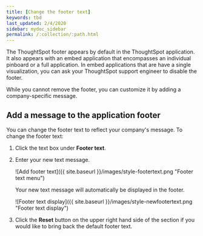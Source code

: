 ```yaml
---
title: [Change the footer text]
keywords: tbd
last_updated: 2/4/2020
sidebar: mydoc_sidebar
permalink: /:collection/:path.html
---
```

The ThoughtSpot footer appears by default in the ThoughtSpot application. It
also appears with an embed application that encompasses an individual pinboard
or a full application. In embed applications that are have a single
visualization, you can ask your ThoughtSpot support engineer to disable the
footer.

While you cannot remove the footer, you can customize it by adding a
company-specific message.

## Add a message to the application footer

You can change the footer text to reflect your company's message. To change the
footer text:

1. Click the text box under **Footer text**.
2. Enter your new text message.

     ![Add footer text]({{ site.baseurl }}/images/style-footertext.png "Footer text menu")

    Your new text message will automatically be displayed in the footer.

     ![Footer text display]({{ site.baseurl }}/images/style-newfootertext.png "Footer text display")

3. Click the **Reset** button on the upper right hand side of the section if you would like to bring back the default footer text.
